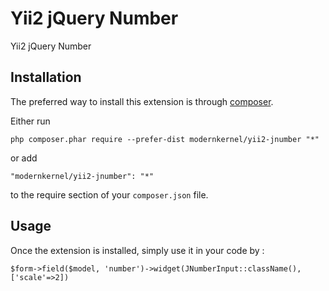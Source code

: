 Yii2 jQuery Number
==================
Yii2 jQuery Number

Installation
------------

The preferred way to install this extension is through [composer](http://getcomposer.org/download/).

Either run

```
php composer.phar require --prefer-dist modernkernel/yii2-jnumber "*"
```

or add

```
"modernkernel/yii2-jnumber": "*"
```

to the require section of your `composer.json` file.


Usage
-----

Once the extension is installed, simply use it in your code by  :

```
$form->field($model, 'number')->widget(JNumberInput::className(), ['scale'=>2])
```